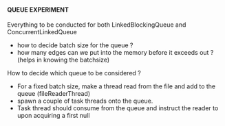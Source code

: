 #### QUEUE EXPERIMENT

Everything to be conducted for both LinkedBlockingQueue and ConcurrentLinkedQueue

 - how to decide batch size for the queue ? 
 - how many edges can we put into the memory before it exceeds out ? (helps in knowing the batchsize)

How to decide which queue to be considered ?
 - For a fixed batch size, make a thread read from the file and add to the queue (fileReaderThread)
 - spawn a couple of task threads onto the queue. 
 - Task thread should consume from the queue and instruct the reader to upon acquiring a first null
 